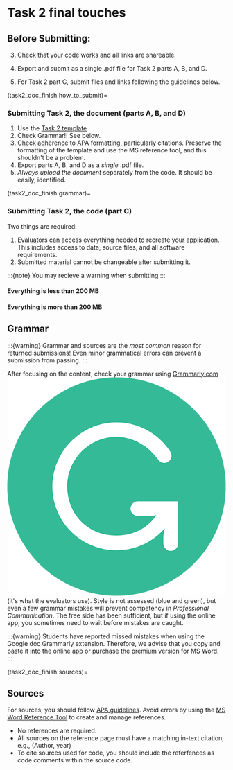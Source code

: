 
# Task 2 final touches

## Before Submitting:


3. Check that your code works and all links are shareable.
    
4. Export and submit as a single .pdf file for Task 2 parts A, B, and D.
5. For Task 2 part C, submit files and links following the guidelines below.

(task2_doc_finish:how_to_submit)=

### Submitting Task 2, the document (parts A, B, and D)

1. Use the [Task 2 template](https://westerngovernorsuniversity-my.sharepoint.com/:w:/g/personal/jim_ashe_wgu_edu/ESLuMNRuDjpCrKvqWaC6cywB4I97WEPdk5MRZRq4LfmFhQ)
2. Check Grammar!! See below.
3. Check adherence to APA formatting, particularly citations. Preserve the formatting of the template and use the MS reference tool, and this shouldn't be a problem.
4. Export parts A, B, and D as a *single* .pdf file.
5. *Always upload the document* separately from the code. It should be easily, identified.

(task2_doc_finish:grammar)=

### Submitting Task 2, the code (part C)

Two things are required:

1. Evaluators can access everything needed to recreate your application. This includes access to data, source files, and all software requirements.
2. Submitted material cannot be changeable after submitting it.

:::{note}
You may recieve a warning when submitting 
:::

#### Everything is less than 200 MB

#### Everything is more than 200 MB


#### 

## Grammar

:::{warning}
Grammar and sources are the *most common* reason for returned submissions! Even minor grammatical errors can prevent a submission from passing.
:::

After focusing on the content, check your grammar using [Grammarly.com](https://www.grammarly.com/) ![grmmarly](https://github.com/ashejim/C769/blob/main/url_images/icon-grammarly.png?raw=true#icon) (it's what the evaluators use). Style is not assessed (blue and green), but even a few grammar mistakes will prevent competency in *Professional Communication*. The free side has been sufficient, but if using the online app, you sometimes need to wait before mistakes are caught. 


:::{warning}
Students have reported missed mistakes when using the Google doc Grammarly extension. Therefore, we advise that you copy and paste it into the online app or purchase the premium version for MS Word. 
:::

(task2_doc_finish:sources)=

## Sources

For sources, you should follow [APA guidelines](https://apastyle.apa.org/style-grammar-guidelines). Avoid errors by using the [MS Word Reference Tool](https://support.microsoft.com/en-us/office/create-a-bibliography-citations-and-references-17686589-4824-4940-9c69-342c289fa2a5) to create and manage references.

- No references are required.
- All sources on the reference page must have a matching in-text citation, e.g., (Author, year)
- To cite sources used for code, you should include the referfences as code comments within the source code.

